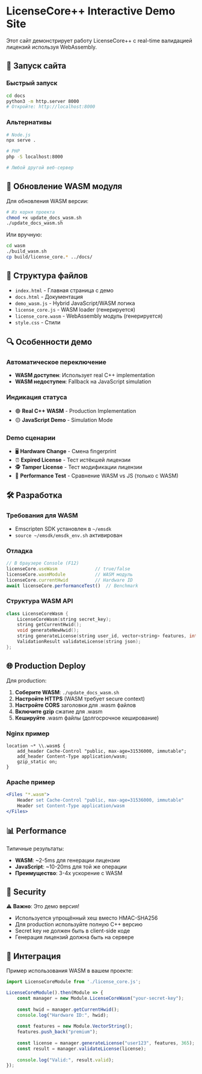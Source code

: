 # LicenseCore++ Interactive Demo Site

Этот сайт демонстрирует работу LicenseCore++ с real-time валидацией лицензий используя WebAssembly.

## 🚀 Запуск сайта

### Быстрый запуск
```bash
cd docs
python3 -m http.server 8000
# Откройте: http://localhost:8000
```

### Альтернативы
```bash
# Node.js
npx serve .

# PHP
php -S localhost:8000

# Любой другой веб-сервер
```

## 🔧 Обновление WASM модуля

Для обновления WASM версии:

```bash
# Из корня проекта
chmod +x update_docs_wasm.sh
./update_docs_wasm.sh
```

Или вручную:
```bash
cd wasm
./build_wasm.sh
cp build/license_core.* ../docs/
```

## 📁 Структура файлов

- `index.html` - Главная страница с демо
- `docs.html` - Документация 
- `demo_wasm.js` - Hybrid JavaScript/WASM логика
- `license_core.js` - WASM loader (генерируется)
- `license_core.wasm` - WebAssembly модуль (генерируется)
- `style.css` - Стили

## 🔍 Особенности демо

### Автоматическое переключение
- **WASM доступен**: Использует real C++ implementation
- **WASM недоступен**: Fallback на JavaScript simulation

### Индикация статуса
- 🟢 **Real C++ WASM** - Production Implementation  
- 🟡 **JavaScript Demo** - Simulation Mode

### Demo сценарии
- 🖥️ **Hardware Change** - Смена fingerprint
- ⏰ **Expired License** - Тест истёкшей лицензии  
- 🕵️ **Tamper License** - Тест модификации лицензии
- 🏁 **Performance Test** - Сравнение WASM vs JS (только с WASM)

## 🛠️ Разработка

### Требования для WASM
- Emscripten SDK установлен в `~/emsdk`
- `source ~/emsdk/emsdk_env.sh` активирован

### Отладка
```javascript
// В браузере Console (F12)
licenseCore.useWasm              // true/false
licenseCore.wasmModule           // WASM модуль
licenseCore.currentHwid          // Hardware ID
await licenseCore.performanceTest()  // Benchmark
```

### Структура WASM API
```cpp
class LicenseCoreWasm {
    LicenseCoreWasm(string secret_key);
    string getCurrentHwid();
    void generateNewHwid();  
    string generateLicense(string user_id, vector<string> features, int days);
    ValidationResult validateLicense(string json);
};
```

## 🌐 Production Deploy

Для production:

1. **Соберите WASM**: `./update_docs_wasm.sh`
2. **Настройте HTTPS** (WASM требует secure context)
3. **Настройте CORS** заголовки для .wasm файлов
4. **Включите gzip** сжатие для .wasm
5. **Кешируйте** .wasm файлы (долгосрочное кеширование)

### Nginx пример
```nginx
location ~* \\.wasm$ {
    add_header Cache-Control "public, max-age=31536000, immutable";
    add_header Content-Type application/wasm;
    gzip_static on;
}
```

### Apache пример  
```apache
<Files "*.wasm">
    Header set Cache-Control "public, max-age=31536000, immutable"
    Header set Content-Type application/wasm
</Files>
```

## 📊 Performance

Типичные результаты:
- **WASM**: ~2-5ms для генерации лицензии
- **JavaScript**: ~10-20ms для той же операции  
- **Преимущество**: 3-4x ускорение с WASM

## 🔐 Security

⚠️ **Важно**: Это демо версия!

- Используется упрощённый хеш вместо HMAC-SHA256
- Для production используйте полную C++ версию
- Secret key не должен быть в client-side коде
- Генерация лицензий должна быть на сервере

## 🎯 Интеграция

Пример использования WASM в вашем проекте:

```javascript
import LicenseCoreModule from './license_core.js';

LicenseCoreModule().then(Module => {
    const manager = new Module.LicenseCoreWasm("your-secret-key");
    
    const hwid = manager.getCurrentHwid();
    console.log("Hardware ID:", hwid);
    
    const features = new Module.VectorString();
    features.push_back("premium");
    
    const license = manager.generateLicense("user123", features, 365);
    const result = manager.validateLicense(license);
    
    console.log("Valid:", result.valid);
});
```
